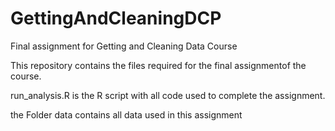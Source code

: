 # GettingAndCleaningDCP
Final assignment for Getting and Cleaning Data Course 

This repository contains the files required for the final assignmentof the course.

run_analysis.R is the R script with all code used to complete the assignment.

the Folder data contains all data used in this assignment
